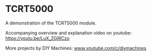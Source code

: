 # TCRT5000
A demonstration of the TCRT5000 module.

Accompanying overview and explanation video on youtube: https://youtu.be/LuX_ZGIRCzo

More projects by DIY Machines: www.youtube.com/c/diymachines
